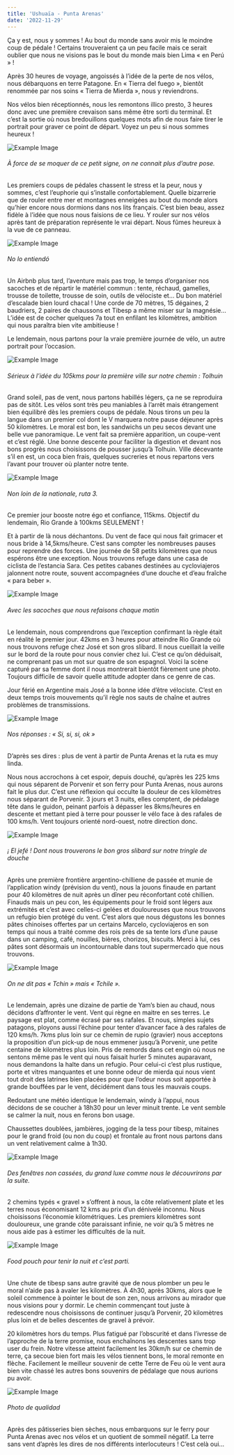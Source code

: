 ```yaml
---
title: 'Ushuaïa - Punta Arenas'
date: '2022-11-29'
---
```


Ça y est, nous y sommes ! Au bout du monde sans avoir mis le moindre coup de pédale ! Certains trouveraient ça un peu facile mais ce serait oublier que nous ne visions pas le bout du monde mais bien Lima « en Perú » !

Après 30 heures de voyage, angoissés à l’idée de la perte de nos vélos, nous débarquons en terre Patagone. En « Tierra del fuego », bientôt renommée par nos soins « Tierra de Mierda », nous y reviendrons.

Nos vélos bien réceptionnés, nous les remontons illico presto, 3 heures donc avec une première crevaison sans même être sorti du terminal. Et c’est la sortie où nous bredouillons quelques mots afin de nous faire tirer le portrait pour graver ce point de départ. Voyez un peu si nous sommes heureux !

![Example Image](https://drive.google.com/uc?id=1E_OJyrac55YiCkKft9H_WVfGRK9yXR99)
###### À force de se moquer de ce petit signe, on ne connait plus d’autre pose.

Les premiers coups de pédales chassent le stress et la peur, nous y sommes, c’est l’euphorie qui s’installe confortablement. Quelle bizarrerie que de rouler entre mer et montagnes enneigées au bout du monde alors qu’hier encore nous dormions dans nos lits français. C’est bien beau, assez fidèle à l’idée que nous nous faisions de ce lieu. Y rouler sur nos vélos après tant de préparation représente le vrai départ. Nous fûmes heureux à la vue de ce panneau.

![Example Image](https://drive.google.com/uc?id=1EyesART0EiGqcyUcuCRvs6VH3dXO--gN)
###### No lo entiendó

Un Airbnb plus tard, l’aventure mais pas trop, le temps d’organiser nos sacoches et de répartir le matériel commun : tente, réchaud, gamelles, trousse de toilette, trousse de soin, outils de vélociste et… Du bon matériel d’escalade bien lourd chacal ! Une corde de 70 mètres, 15 dégaines, 2 baudriers, 2 paires de chaussons et Tibesp a même miser sur la magnésie… L’idée est de cocher quelques 7a tout en enfilant les kilomètres, ambition qui nous paraîtra bien vite ambitieuse !

Le lendemain, nous partons pour la vraie première journée de vélo, un autre portrait pour l’occasion.

![Example Image](https://drive.google.com/uc?id=1Exk4Eat9Y-f89gohos7Oo87d46QBxmN7)
###### Sérieux à l’idée du 105kms pour la première ville sur notre chemin : Tolhuin

Grand soleil, pas de vent, nous partons habillés légers, ça ne se reproduira pas de sitôt. Les vélos sont très peu maniables à l’arrêt mais étrangement bien équilibré dès les premiers coups de pédale. Nous tirons un peu la langue dans un premier col dont le V marquera notre pause déjeuner après 50 kilomètres. Le moral est bon, les sandwichs un peu secos devant une belle vue panoramique. Le vent fait sa première apparition, un coupe-vent et c’est réglé. Une bonne descente pour faciliter la digestion et devant nos bons progrès nous choisissons de pousser jusqu’à Tolhuin. Ville décevante s’il en est, un coca bien frais, quelques sucreries et nous repartons vers l’avant pour trouver où planter notre tente.

![Example Image](https://drive.google.com/uc?id=1EwxBsEwjxyr8qLP9MRjJuKMwZ_5A8F2S)
###### Non loin de la nationale, ruta 3.

Ce premier jour booste notre égo et confiance, 115kms. Objectif du lendemain, Rio Grande à 100kms SEULEMENT !

Et à partir de là nous déchantons. Du vent de face qui nous fait grimacer et nous bride à 14,5kms/heure. C’est sans compter les nombreuses pauses pour reprendre des forces. Une journée de 58 petits kilomètres que nous espérons être une exception. Nous trouvons refuge dans une casa de ciclista de l’estancia Sara. Ces petites cabanes destinées au cycloviajeros jalonnent notre route, souvent accompagnées d’une douche et d’eau fraîche « para beber ».

![Example Image](https://drive.google.com/uc?id=1Eqg5API2D-MyCeiDzb3qNp73jYpHvbGj)
###### Avec les sacoches que nous refaisons chaque matin

Le lendemain, nous comprendrons que l’exception confirmant la règle était en réalité le premier jour. 42kms en 3 heures pour atteindre Rio Grande où nous trouvons refuge chez José et son gros slibard. Il nous cueillait la veille sur le bord de la route pour nous convier chez lui. C’est ce qu’on déduisait, ne comprenant pas un mot sur quatre de son espagnol. Voici la scène capturé par sa femme dont il nous montrerait bientôt fièrement une photo. Toujours difficile de savoir quelle attitude adopter dans ce genre de cas.

Jour férié en Argentine mais José a la bonne idée d’être vélociste. C’est en deux temps trois mouvements qu’il règle nos sauts de chaîne et autres problèmes de transmissions.

![Example Image](https://drive.google.com/uc?id=1Esjjp86ZOMUs0GunsoVzr0xjMuSzXDF5)
###### Nos réponses : « Si, si, si, ok »

D’après ses dires : plus de vent à partir de Punta Arenas et la ruta es muy linda.

Nous nous accrochons à cet espoir, depuis douché, qu’après les 225 kms qui nous séparent de Porvenir et son ferry pour Punta Arenas, nous aurons fait le plus dur. C’est une réflexion qui occulte la douleur de ces kilomètres nous séparant de Porvenir. 3 jours et 3 nuits, elles comptent, de pédalage tête dans le guidon, peinant parfois à dépasser les 8kms/heures en descente et mettant pied à terre pour pousser le vélo face à des rafales de 100 kms/h. Vent toujours orienté nord-ouest, notre direction donc.

![Example Image](https://drive.google.com/uc?id=1EitN0SAw9a7Sr3_PTo5rdECL2-tXb0Bq)
###### ¡ El jefé ! Dont nous trouverons le bon gros slibard sur notre tringle de douche

Après une première frontière argentino-chilliene de passée et munie de l’application windy (prévision du vent), nous la jouons finaude en partant pour 40 kilomètres de nuit après un dîner peu réconfortant coté chillien. Finauds mais un peu con, les équipements pour le froid sont légers aux extrémités et c’est avec celles-ci gelées et douloureuses que nous trouvons un refugio bien protégé du vent. C’est alors que nous dégustons les bonnes pâtes chinoises offertes par un certains Marcelo, cycloviajeros en son temps qui nous a traité comme des rois près de sa tente lors d’une pause dans un camping, café, nouilles, bières, chorizos, biscuits. Merci à lui, ces pâtes sont désormais un incontournable dans tout supermercado que nous trouvons.

![Example Image](https://drive.google.com/uc?id=1EihXcT0gJh8SxisUinb7EKaZ9uUMjIvB)
###### On ne dit pas « Tchin » mais « Tchile ».

Le lendemain, après une dizaine de partie de Yam’s bien au chaud, nous décidons d’affronter le vent. Vent qui règne en maitre en ses terres. Le paysage est plat, comme écrasé par ses rafales. Et nous, simples sujets patagons, ployons aussi l’échine pour tenter d’avancer face à des rafales de 120 kms/h. 7kms plus loin sur ce chemin de rupio (gravier) nous acceptons la proposition d’un pick-up de nous emmener jusqu’à Porvenir, une petite centaine de kilomètres plus loin. Pris de remords dans cet engin où nous ne sentons même pas le vent qui nous faisait hurler 5 minutes auparavant, nous demandons la halte dans un refugio. Pour celui-ci c’est plus rustique, porte et vitres manquantes et une bonne odeur de mierda qui nous vient tout droit des latrines bien placées pour que l’odeur nous soit apportée à grande bouffées par le vent, décidément dans tous les mauvais coups.

Redoutant une météo identique le lendemain, windy à l’appui, nous décidons de se coucher à 18h30 pour un lever minuit trente. Le vent semble se calmer la nuit, nous en ferons bon usage.

Chaussettes doublées, jambières, jogging de la tess pour tibesp, mitaines pour le grand froid (ou non du coup) et frontale au front nous partons dans un vent relativement calme à 1h30.

![Example Image](https://drive.google.com/uc?id=1EgLfV407wyzdmKzs3Gu_7rFgmt2Hyn-2)
###### Des fenêtres non cassées, du grand luxe comme nous le découvrirons par la suite.

2 chemins typés « gravel » s’offrent à nous, la côte relativement plate et les terres nous économisant 12 kms au prix d’un dénivelé inconnu. Nous choisissons l’économie kilométriques. Les premiers kilomètres sont douloureux, une grande côte paraissant infinie, ne voir qu’à 5 mètres ne nous aide pas à estimer les difficultés de la nuit.

![Example Image](https://drive.google.com/uc?id=1EfJhg5eaPQ0Iae8ETH0Y0mwKjaQ_-gLE)
###### Food pouch pour tenir la nuit et c’est parti.

Une chute de tibesp sans autre gravité que de nous plomber un peu le moral n’aide pas à avaler les kilomètres. À 4h30, après 30kms, alors que le soleil commence à pointer le bout de son zen, nous arrivons au mirador que nous visions pour y dormir. Le chemin commençant tout juste à redescendre nous choisissons de continuer jusqu’à Porvenir, 20 kilomètres plus loin et de belles descentes de gravel à prévoir.

20 kilomètres hors du temps. Plus fatigué par l’obscurité et dans l’ivresse de l’approche de la terre promise, nous enchaînons les descentes sans trop user du frein. Notre vitesse atteint facilement les 30km/h sur ce chemin de terre, ça secoue bien fort mais les vélos tiennent bons, le moral remonte en flèche. Facilement le meilleur souvenir de cette Terre de Feu où le vent aura bien vite chassé les autres bons souvenirs de pédalage que nous aurions pu avoir.

![Example Image](https://drive.google.com/uc?id=1Ebz5mChzEkD7vyMQ1OSpaZVNjHvOsIcl)
###### Photo de qualidad

Après des pâtisseries bien sèches, nous embarquons sur le ferry pour Punta Arenas avec nos vélos et un quotient de sommeil négatif. La terre sans vent d’après les dires de nos différents interlocuteurs ! C’est celà oui…